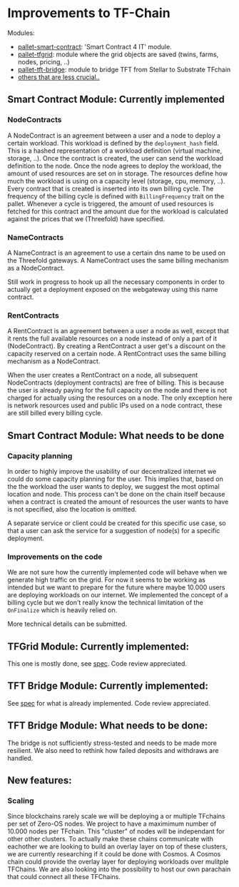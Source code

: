 # Improvements to TF-Chain

Modules:

- [pallet-smart-contract](https://github.com/threefoldtech/tfchain/tree/development/pallets/pallet-smart-contract): 'Smart Contract 4 IT' module.
- [pallet-tfgrid](https://github.com/threefoldtech/tfchain/tree/development/pallets/pallet-tfgrid): module where the grid objects are saved (twins, farms, nodes, pricing, ..)
- [pallet-tft-bridge](https://github.com/threefoldtech/tfchain_tft_bridge/tree/main/pallet-tft-bridge): module to bridge TFT from Stellar to Substrate TFchain
- [others that are less crucial..](https://github.com/threefoldtech/tfchain/tree/development/pallets)

## Smart Contract Module: Currently implemented

### NodeContracts

A NodeContract is an agreement between a user and a node to deploy a certain workload. This workload is defined by the `deployment_hash` field. This is a hashed representation of a workload definition (virtual machine, storage, ..). Once the contract is created, the user can send the workload definition to the node. Once the node agrees to deploy the workload, the amount of used resources are set on in storage. The resources define how much the workload is using on a capacity level (storage, cpu, memory, ..). Every contract that is created is inserted into its own billing cycle. The frequency of the billing cycle is defined with `BillingFrequency` trait on the pallet. Whenever a cycle is triggered, the amount of used resources is fetched for this contract and the amount due for the workload is calculated against the prices that we (Threefold) have specified. 

### NameContracts

A NameContract is an agreement to use a certain dns name to be used on the Threefold gateways. A NameContract uses the same billing mechanism as a NodeContract. 

Still work in progress to hook up all the necessary components in order to actually get a deployment exposed on the webgateway using this name contract.

### RentContracts

A RentContract is an agreement between a user a node as well, except that it rents the full available resources on a node instead of only a part of it (NodeContract). By creating a RentContract a user get's a discount on the capacity reserved on a certain node. A RentContract uses the same billing mechanism as a NodeContract. 

When the user creates a RentContract on a node, all subsequent NodeContracts (deployment contracts) are free of billing. This is because the user is already paying for the full capacity on the node and there is not charged for actually using the resources on a node. The only exception here is network resources used and public IPs used on a node contract, these are still billed every billing cycle.

## Smart Contract Module: What needs to be done

### Capacity planning
 
In order to highly improve the usability of our decentralized internet we could do some capacity planning for the user. This implies that, based on the the workload the user wants to deploy, we suggest the most optimal location and node. This process can't be done on the chain itself because when a contract is created the amount of resources the user wants to have is not specified, also the location is omitted. 

A separate service or client could be created for this specific use case, so that a user can ask the service for a suggestion of node(s) for a specific deployment. 

### Improvements on the code

We are not sure how the currently implemented code will behave when we generate high traffic on the grid. For now it seems to be working as intended but we want to prepare for the future where maybe 10.000 users are deploying workloads on our internet. We implemented the concept of a billing cycle but we don't really know the technical limitation of the `OnFinalize` which is heavily relied on. 

More technical details can be submitted.

## TFGrid Module: Currently implemented:

This one is mostly done, see [spec](https://github.com/threefoldtech/tfchain/blob/development/pallets/pallet-tfgrid/spec.md). Code review appreciated. 

## TFT Bridge Module: Currently implemented:

See [spec](https://github.com/threefoldtech/tfchain_tft_bridge/blob/main/specs/bridge.md) for what is already implemented. Code review appreciated. 

## TFT Bridge Module: What needs to be done:

The bridge is not sufficiently stress-tested and needs to be made more resilient. We also need to rethink how failed deposits and withdraws are handled. 

## New features:

### Scaling

Since blockchains rarely scale we will be deploying a or multiple TFchains per set of Zero-OS nodes. We project to have a maximimum number of 10.000 nodes per TFchain. This "cluster" of nodes will be independant for other other clusters. To actually make these chains communicate with eachother we are looking to build an overlay layer on top of these clusters, we are currently researching if it could be done with Cosmos. A Cosmos chain could provide the overlay layer for deploying workloads over mulitple TFChains. We are also looking into the possibility to host our own parachain that could connect all these TFChains. 

